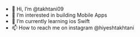 - 👋 Hi, I’m @takhtani09
- 👀 I’m interested in building Mobile Apps
- 🌱 I’m currently learning ios Swift
- 📫 How to reach me on instagram @hiyeshtakhtani

<!---
takhtani09/takhtani09 is a ✨ special ✨ repository because its `README.md` (this file) appears on your GitHub profile.
You can click the Preview link to take a look at your changes.
--->

